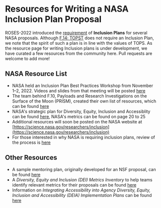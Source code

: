 # Resources for Writing a NASA Inclusion Plan Proposal

ROSES-2022 introduced the [requirement](https://science.nasa.gov/researchers/sara/faqs#1) of **Inclusion Plans** for several NASA proposals. Although [F.14: TOPST](https://nspires.nasaprs.com/external/viewrepositorydocument/cmdocumentid=860824/solicitationId=%7BAB776446-03A8-4C24-845D-2E5A2ADA2D5A%7D/viewSolicitationDocument=1/F.14_TOPST_Amend46.pdf) does not require an Inclusion Plan, we note that the spirit of such a plan is in line with the values of TOPS. As the resource page for writing Inclusion plans is under development, we have curated a few resources from the community here. Pull requests are welcome to add more!

## NASA Resource List
* NASA held an Inclusion Plan Best Practices Workshop from November 1–2, 2022. Videos and slides from that meeting will be posted [here](https://www.hou.usra.edu/meetings/inclusionplan2022/)
* The team behind F.10, Payloads and Research Investigations on the Surface of the Moon (PRISM), created their own list of resources, which can be found [here](https://nspires.nasaprs.com/external/viewrepositorydocument/cmdocumentid=897663/solicitationId=%7B8401954E-7021-F7A4-02D2-3F3F37643BCA%7D/viewSolicitationDocument=1/F.10%20PRISM3_InclusionPlan_Resources.pdf)
* NASA's strategic plan for Diversity, Equity, Inclusion and Accessiblity can be found [here](https://www.nasa.gov/sites/default/files/atoms/files/nasa_deia_strategic_plan-fy22-fy26-final_tagged.pdf), NASA's metrics can be found on page 20 to 25
* Additional resources will soon be posted on the NASA website at [https://science.nasa.gov/researchers/inclusion](https://science.nasa.gov/researchers/inclusion)
* For those interested in why NASA is requiring inclusion plans, review of the process is [here](https://baas.aas.org/pub/2022i028/release/1)

## Other Resources
* A sample mentoring plan, originally developed for an NSF proposal, can be found [here](https://www.marquette.edu/orsp/documents/sample_postdoc_mentoring_plan_for_an_nsf_proposal.pdf)
* A *Diversity, Equity and Inclusion (DEI) Metrics Inventory* to help teams identify relevant metrics for their proposals can be found [here](https://www.michamber.com/wp-content/uploads/2020/11/DEI_Metrics_Inventory.pdf)
* Information on *Integrating Accessibility into Agency Diversity, Equity, Inclusion and Accessibility (DEIA) Implementation Plans* can be found [here](https://www.section508.gov/manage/deia-guidance/)
